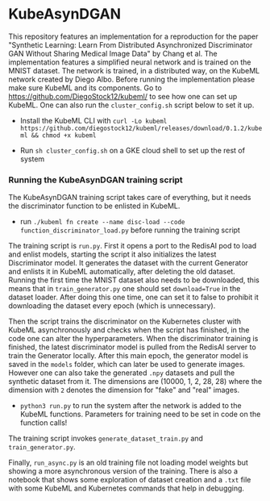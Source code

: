 # KubeAsynDGAN

This repository features an implementation for a reproduction for the paper "Synthetic Learning: Learn From Distributed Asynchronized Discriminator GAN Without Sharing Medical Image Data" by Chang et al. The implementation features a simplified neural network and is trained on the MNIST dataset. The network is trained, in a distributed way, on the KubeML network created by Diego Albo. Before running the implementation please make sure KubeML and its components. Go to https://github.com/DiegoStock12/kubeml/ to see how one can set up KubeML. One can also run the `cluster_config.sh` script below to set it up. 

* Install the KubeML CLI with `curl -Lo kubeml https://github.com/diegostock12/kubeml/releases/download/0.1.2/kubeml && chmod +x kubeml`

* Run `sh cluster_config.sh` on a GKE cloud shell to set up the rest of system

### Running the KubeAsynDGAN training script

The KubeAsynDGAN training script takes care of everything, but it needs the discriminator function to be enlisted in KubeML.

* run `./kubeml fn create --name disc-load --code function_discriminator_load.py` before running the training script

The training script is `run.py`. First it opens a port to the RedisAI pod to load and enlist models, starting the script it also initializes the latest Discriminator model. It generates the dataset with the current Generator and enlists it in KubeML automatically, after deleting the old dataset. 
Running the first time the MNIST dataset also needs to be downloaded, this means that in `train_generator.py` one should set `download=True` in the dataset loader. After doing this one time, one can set it to false to prohibit it downloading the dataset every epoch (which is unnecessary). 

Then the script trains the discriminator on the Kubernetes cluster with KubeML asynchronously and checks when the script has finished, in the code one can alter the hyperparameters. When the discriminator training is finished, the latest discriminator model is pulled from the RedisAI server to train the Generator locally. 
After this main epoch, the generator model is saved in the `models` folder, which can later be used to generate images. However one can also take the generated `.npy` datasets and pull the synthetic dataset from it. The dimensions are (10000, 1, 2, 28, 28) where the dimension with `2` denotes the dimension for "fake" and "real" images. 

* `python3 run.py` to run the system after the network is added to the KubeML functions. Parameters for training need to be set in code on the function calls!

The training script invokes `generate_dataset_train.py` and `train_generator.py`.


Finally, `run_async.py` is an old training file not loading model weights but showing a more asynchronous version of the training. There is also a notebook that shows some exploration of dataset creation and a `.txt` file with some KubeML and Kubernetes commands that help in debugging.

